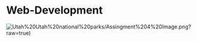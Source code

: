 # Web-Development

![Utah](https://github.com/Bradon-Barfuss/Web-Development/blob/main/4)%20Utah%20national%20parks/Assingment%204%20Image.png?raw=true)